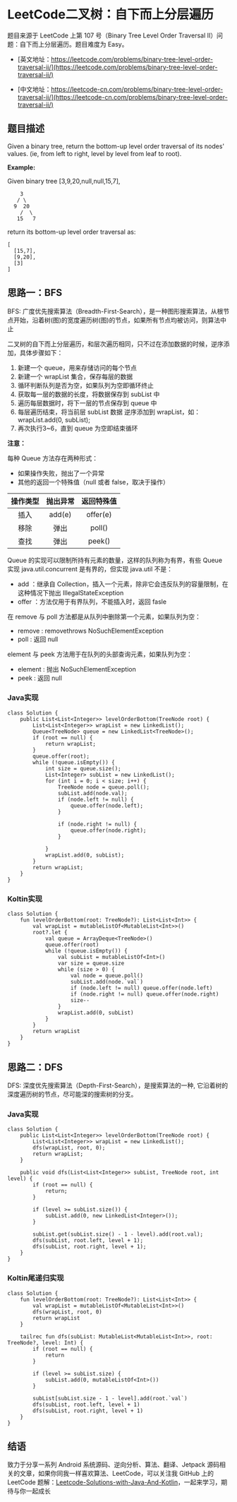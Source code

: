 # LeetCode二叉树：自下而上分层遍历

题目来源于 LeetCode 上第 107 号（Binary Tree Level Order Traversal II）问题：自下而上分层遍历。题目难度为 Easy。

* [英文地址：https://leetcode.com/problems/binary-tree-level-order-traversal-ii/](https://leetcode.com/problems/binary-tree-level-order-traversal-ii/)

* [中文地址：https://leetcode-cn.com/problems/binary-tree-level-order-traversal-ii/](https://leetcode-cn.com/problems/binary-tree-level-order-traversal-ii/)

## 题目描述

Given a binary tree, return the bottom-up level order traversal of its nodes' values. (ie, from left to right, level by level from leaf to root).

**Example:**

Given binary tree [3,9,20,null,null,15,7],

```
    3
   / \
  9  20
    /  \
   15   7
```

return its bottom-up level order traversal as:

```
[
  [15,7],
  [9,20],
  [3]
]
```

## 思路一：BFS

BFS: 广度优先搜索算法（Breadth-First-Search），是一种图形搜索算法，从根节点开始，沿着树(图)的宽度遍历树(图)的节点，如果所有节点均被访问，则算法中止

二叉树的自下而上分层遍历，和层次遍历相同，只不过在添加数据的时候，逆序添加，具体步骤如下：

1. 新建一个 queue，用来存储访问的每个节点
2. 新建一个 wrapList 集合，保存每层的数据
3. 循环判断队列是否为空，如果队列为空即循环终止
4. 获取每一层的数据的长度，将数据保存到 subList 中
5. 遍历每层数据时，将下一层的节点保存到 queue 中
6. 每层遍历结束，将当前层 subList 数据 逆序添加到 wrapList，如：wrapList.add(0, subList);
7. 再次执行3~6，直到 queue 为空即结束循环

**注意：**

每种 Queue 方法存在两种形式：

* 如果操作失败，抛出了一个异常
* 其他的返回一个特殊值（null 或者 false，取决于操作）

| 操作类型 | 抛出异常 | 返回特殊值 |
| :-: | :-: | :-: |
| 插入 | add(e) | offer(e) |
| 移除 | 弹出 | poll() |
| 查找 | 弹出 | peek() |

Queue 的实现可以限制所持有元素的数量，这样的队列称为有界，有些 Queue 实现 java.util.concurrent 是有界的，但实现 java.util 不是：

* add ：继承自 Collection，插入一个元素，除非它会违反队列的容量限制，在这种情况下抛出 IllegalStateException
* offer ：方法仅用于有界队列，不能插入时，返回 fasle

在 remove 与 poll 方法都是从队列中删除第一个元素，如果队列为空：

* remove : removethrows NoSuchElementException
* poll : 返回 null

element 与 peek 方法用于在队列的头部查询元素，如果队列为空：

* element : 抛出 NoSuchElementException
* peek : 返回 null

### Java实现

```
class Solution {
    public List<List<Integer>> levelOrderBottom(TreeNode root) {
        List<List<Integer>> wrapList = new LinkedList();
        Queue<TreeNode> queue = new LinkedList<TreeNode>();
        if (root == null) {
            return wrapList;
        }
        queue.offer(root);
        while (!queue.isEmpty()) {
            int size = queue.size();
            List<Integer> subList = new LinkedList();
            for (int i = 0; i < size; i++) {
                TreeNode node = queue.poll();
                subList.add(node.val);
                if (node.left != null) {
                    queue.offer(node.left);
                }

                if (node.right != null) {
                    queue.offer(node.right);
                }

            }
            wrapList.add(0, subList);
        }
        return wrapList;
    }
}
```

### Koltin实现

```
class Solution {
    fun levelOrderBottom(root: TreeNode?): List<List<Int>> {
        val wrapList = mutableListOf<MutableList<Int>>()
        root?.let {
            val queue = ArrayDeque<TreeNode>()
            queue.offer(root)
            while (!queue.isEmpty()) {
                val subList = mutableListOf<Int>()
                var size = queue.size
                while (size > 0) {
                    val node = queue.poll()
                    subList.add(node.`val`)
                    if (node.left != null) queue.offer(node.left)
                    if (node.right != null) queue.offer(node.right)
                    size--
                }
                wrapList.add(0, subList)
            }
        }
        return wrapList
    }
}
```

## 思路二：DFS

DFS: 深度优先搜索算法（Depth-First-Search），是搜索算法的一种, 它沿着树的深度遍历树的节点，尽可能深的搜索树的分支。

### Java实现

```
class Solution {
    public List<List<Integer>> levelOrderBottom(TreeNode root) {
        List<List<Integer>> wrapList = new LinkedList();
        dfs(wrapList, root, 0);
        return wrapList;
    }

    public void dfs(List<List<Integer>> subList, TreeNode root, int level) {
        if (root == null) {
            return;
        }

        if (level >= subList.size()) {
            subList.add(0, new LinkedList<Integer>());
        }

        subList.get(subList.size() - 1 - level).add(root.val);
        dfs(subList, root.left, level + 1);
        dfs(subList, root.right, level + 1);
    }
}
```

### Koltin尾递归实现

```
class Solution {
    fun levelOrderBottom(root: TreeNode?): List<List<Int>> {
        val wrapList = mutableListOf<MutableList<Int>>()
        dfs(wrapList, root, 0)
        return wrapList
    }

    tailrec fun dfs(subList: MutableList<MutableList<Int>>, root: TreeNode?, level: Int) {
        if (root == null) {
            return
        }

        if (level >= subList.size) {
            subList.add(0, mutableListOf<Int>())
        }

        subList[subList.size - 1 - level].add(root.`val`)
        dfs(subList, root.left, level + 1)
        dfs(subList, root.right, level + 1)
    }
}
```

## 结语

致力于分享一系列 Android 系统源码、逆向分析、算法、翻译、Jetpack  源码相关的文章，如果你同我一样喜欢算法、LeetCode，可以关注我 GitHub 上的 LeetCode 题解：[Leetcode-Solutions-with-Java-And-Kotlin](https://github.com/hi-dhl/Leetcode-Solutions-with-Java-And-Kotlin)，一起来学习，期待与你一起成长



